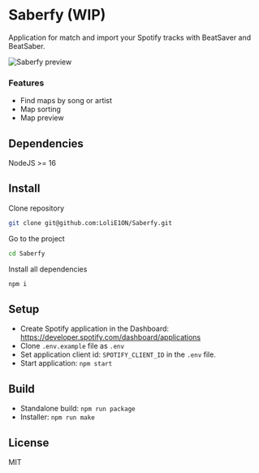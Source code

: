 # Saberfy (WIP)

Application for match and import your Spotify tracks with BeatSaver and BeatSaber.

![Saberfy preview](https://e1on.space/saberfy_v2.1.png)

### Features
- Find maps by song or artist
- Map sorting
- Map preview

## Dependencies
NodeJS >= 16

## Install

Clone repository

```bash
git clone git@github.com:LoliE1ON/Saberfy.git
```

Go to the project

```bash
cd Saberfy
```

Install all dependencies

```bash
npm i
```

## Setup
- Create Spotify application in the Dashboard: https://developer.spotify.com/dashboard/applications
- Clone ```.env.example``` file as ```.env```
- Set application client id: ```SPOTIFY_CLIENT_ID``` in the ```.env``` file.
- Start application: ```npm start```

## Build
- Standalone build: ```npm run package```
- Installer:  ```npm run make```

## License

MIT
